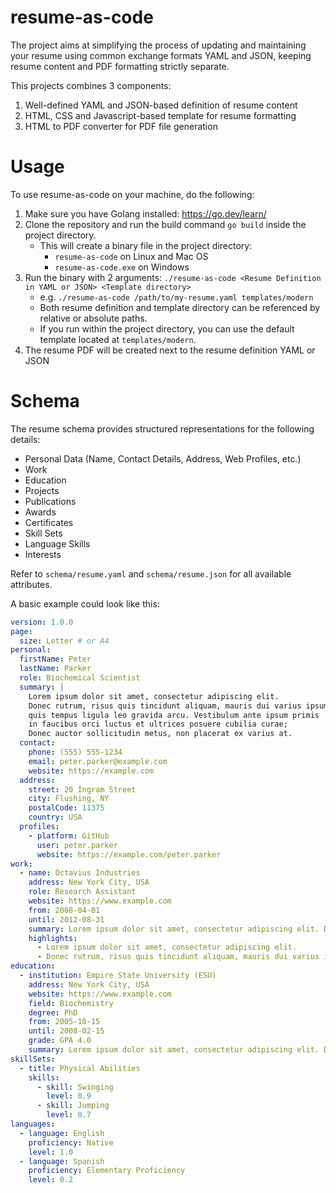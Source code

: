 # resume-as-code
The project aims at simplifying the process of updating and maintaining your resume using common exchange formats YAML and JSON, keeping resume content and PDF formatting strictly separate.

This projects combines 3 components:
1. Well-defined YAML and JSON-based definition of resume content
2. HTML, CSS and Javascript-based template for resume formatting
3. HTML to PDF converter for PDF file generation

# Usage
To use resume-as-code on your machine, do the following:
1. Make sure you have Golang installed: https://go.dev/learn/
2. Clone the repository and run the build command `go build` inside the project directory.
   - This will create a binary file in the project directory:
      - `resume-as-code` on Linux and Mac OS
      - `resume-as-code.exe` on Windows
3. Run the binary with 2 arguments: `./resume-as-code <Resume Definition in YAML or JSON> <Template directory>`
   - e.g. `./resume-as-code /path/to/my-resume.yaml templates/modern`
   - Both resume definition and template directory can be referenced by relative or absolute paths.
   - If you run within the project directory, you can use the default template located at `templates/modern`.
4. The resume PDF will be created next to the resume definition YAML or JSON

# Schema
The resume schema provides structured representations for the following details:
- Personal Data (Name, Contact Details, Address, Web Profiles, etc.)
- Work
- Education
- Projects
- Publications
- Awards
- Certificates
- Skill Sets
- Language Skills
- Interests

Refer to `schema/resume.yaml` and `schema/resume.json` for all available attributes.

A basic example could look like this:
```yaml
version: 1.0.0
page:
  size: Letter # or A4
personal:
  firstName: Peter
  lastName: Parker
  role: Biochemical Scientist
  summary: |
    Lorem ipsum dolor sit amet, consectetur adipiscing elit.
    Donec rutrum, risus quis tincidunt aliquam, mauris dui varius ipsum,
    quis tempus ligula leo gravida arcu. Vestibulum ante ipsum primis
    in faucibus orci luctus et ultrices posuere cubilia curae;
    Donec auctor sollicitudin metus, non placerat ex varius at.
  contact:
    phone: (555) 555-1234
    email: peter.parker@example.com
    website: https://example.com
  address:
    street: 20 Ingram Street
    city: Flushing, NY
    postalCode: 11375
    country: USA
  profiles:
    - platform: GitHub
      user: peter.parker
      website: https://example.com/peter.parker
work:
  - name: Octavius Industries
    address: New York City, USA
    role: Research Assistant
    website: https://www.example.com
    from: 2008-04-01
    until: 2012-08-31
    summary: Lorem ipsum dolor sit amet, consectetur adipiscing elit. Donec rutrum, risus quis tincidunt aliquam, mauris dui varius ipsum, quis tempus ligula leo gravida arcu.
    highlights:
      - Lorem ipsum dolor sit amet, consectetur adipiscing elit.
      - Donec rutrum, risus quis tincidunt aliquam, mauris dui varius ipsum, quis tempus ligula leo gravida arcu.
education:
  - institution: Empire State University (ESU)
    address: New York City, USA
    website: https://www.example.com
    field: Biochemistry 
    degree: PhD
    from: 2005-10-15
    until: 2008-02-15
    grade: GPA 4.0
    summary: Lorem ipsum dolor sit amet, consectetur adipiscing elit. Donec rutrum, risus quis tincidunt aliquam, mauris dui varius ipsum, quis tempus ligula leo gravida arcu.
skillSets:
  - title: Physical Abilities
    skills:
      - skill: Swinging
        level: 0.9
      - skill: Jumping
        level: 0.7
languages:
  - language: English
    proficiency: Native
    level: 1.0
  - language: Spanish
    proficiency: Elementary Proficiency
    level: 0.2
```

